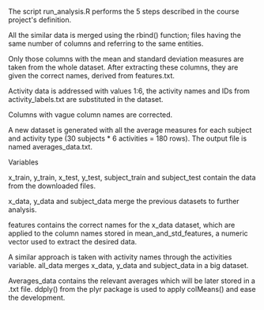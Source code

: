 The script run_analysis.R performs the 5 steps described in the course project's definition.

All the similar data is merged using the rbind() function; files having the same number of columns and referring to the same entities.

Only those columns with the mean and standard deviation measures are taken from the whole dataset. After extracting these columns, they are given the correct names, derived from features.txt.

Activity data is addressed with values 1:6, the activity names and IDs from activity_labels.txt are substituted in the dataset.

Columns with vague column names are corrected.

A new dataset is generated with all the average measures for each subject and activity type (30 subjects * 6 activities = 180 rows). The output file is named averages_data.txt.


Variables

x_train, y_train, x_test, y_test, subject_train and subject_test contain the data from the downloaded files.

x_data, y_data and subject_data merge the previous datasets to further analysis.

features contains the correct names for the x_data dataset, which are applied to the column names stored in mean_and_std_features, a numeric vector used to extract the desired data.

A similar approach is taken with activity names through the activities variable.
all_data merges x_data, y_data and subject_data in a big dataset.

Averages_data contains the relevant averages which will be later stored in a .txt file. ddply() from the plyr package is used to apply colMeans() and ease the development.

